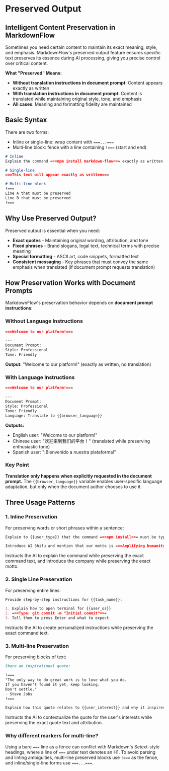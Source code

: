 # Preserved Output

## Intelligent Content Preservation in MarkdownFlow

Sometimes you need certain content to maintain its exact meaning, style, and emphasis. MarkdownFlow's preserved output feature ensures specific text preserves its essence during AI processing, giving you precise control over critical content.

**What "Preserved" Means:**

- **Without translation instructions in document prompt**: Content appears exactly as written
- **With translation instructions in document prompt**: Content is translated while maintaining original style, tone, and emphasis
- **All cases**: Meaning and formatting fidelity are maintained

## Basic Syntax

There are two forms:

- Inline or single-line: wrap content with `===...===`
- Multi-line block: fence with a line containing `!===` (start and end)

```markdown
# Inline
Explain the command ===npm install markdown-flow=== exactly as written.

# Single-line
===This text will appear exactly as written===

# Multi-line block
!===
Line A that must be preserved
Line B that must be preserved
!===
```

## Why Use Preserved Output?

Preserved output is essential when you need:

- **Exact quotes** - Maintaining original wording, attribution, and tone
- **Fixed phrases** - Brand slogans, legal text, technical terms with precise meaning
- **Special formatting** - ASCII art, code snippets, formatted text
- **Consistent messaging** - Key phrases that must convey the same emphasis when translated (if document prompt requests translation)

## How Preservation Works with Document Prompts

MarkdownFlow's preservation behavior depends on **document prompt instructions**:

### Without Language Instructions

```markdown
===Welcome to our platform!===

---
Document Prompt:
Style: Professional
Tone: Friendly
```

**Output:** "Welcome to our platform!" (exactly as written, no translation)

### With Language Instructions

```markdown
===Welcome to our platform!===

---
Document Prompt:
Style: Professional
Tone: Friendly
Language: Translate to {{browser_language}}
```

**Outputs:**

- English user: "Welcome to our platform!"
- Chinese user: "欢迎来到我们的平台！" (translated while preserving enthusiastic tone)
- Spanish user: "¡Bienvenido a nuestra plataforma!"

### Key Point

**Translation only happens when explicitly requested in the document prompt.** The `{{browser_language}}` variable enables user-specific language adaptation, but only when the document author chooses to use it.

## Three Usage Patterns

### 1. Inline Preservation

For preserving words or short phrases within a sentence:

```markdown
Explain to {{user_type}} that the command ===npm install=== must be typed exactly as shown.

Introduce AI Shifu and mention that our motto is ===Amplifying humanity’s eternal values===.
```

Instructs the AI to explain the command while preserving the exact command text, and introduce the company while preserving the exact motto.

### 2. Single Line Preservation

For preserving entire lines:

```markdown
Provide step-by-step instructions for {{task_name}}:

1. Explain how to open terminal for {{user_os}}
2. ===Type: git commit -m "Initial commit"===
3. Tell them to press Enter and what to expect
```

Instructs the AI to create personalized instructions while preserving the exact command text.

### 3. Multi-line Preservation

For preserving blocks of text:

```markdown
Share an inspirational quote:

!===
"The only way to do great work is to love what you do.
If you haven't found it yet, keep looking.
Don't settle."
- Steve Jobs
!===

Explain how this quote relates to {{user_interest}} and why it inspires many entrepreneurs.
```

Instructs the AI to contextualize the quote for the user's interests while preserving the exact quote text and attribution.

### Why different markers for multi-line?

Using a bare `===` line as a fence can conflict with Markdown's Setext-style headings, where a line of `===` under text denotes an H1. To avoid parsing and linting ambiguities, multi-line preserved blocks use `!===` as the fence, and inline/single-line forms use `===...===`.
